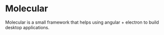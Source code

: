 # Molecular
Molecular is a small framework that helps using angular + electron to build desktop applications.

